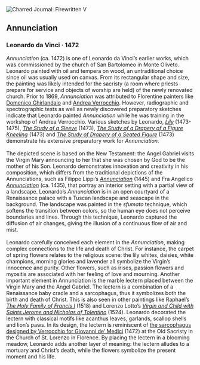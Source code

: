 <div class="artwork-of-the-day">
  <div class="container">
    <div class="img-wrapper">
      <img
        src="https://uploads1.wikiart.org/00226/images/leonardo-da-vinci/1503990074029518-568314.jpg!Large.jpg"
        alt="Charred Journal: Firewritten V" />
    </div>
    <div class="artwork-detail">
      <div class="artwork-origin"> 
        <h2 class="artwork-name">Annunciation</h2>
        <h3 class="artist">
          Leonardo da Vinci
                    ·  1472
        </h3>
      </div>
      <p class="description">
        <span class="artwork-description-text ng-binding" ng-bind-html="viewModel.ArtworkOfTheDay.Description | unsafe"><i>Annunciation</i> (ca. 1472) is one of Leonardo da Vinci’s earlier works, which was commissioned by the church of San Bartolomeo in Monte Oliveto. Leonardo painted with oil and tempera on wood, an untraditional choice since oil was usually used on canvas. From its rectangular shape and size, the painting was likely intended for the sacristy (a room where priests prepare for service and objects of worship are held) of the newly renovated church. Prior to 1869, <i>Annunciation</i> was attributed to Florentine painters like <a target="_blank" href="https://www.wikiart.org/en/domenico-ghirlandaio">Domenico Ghirlandaio</a> and <a target="_blank" href="https://www.wikiart.org/en/andrea-del-verrocchio">Andrea Verrocchio</a>. However, radiographic and spectrographic tests as well as newly discovered preparatory sketches indicate that Leonardo painted <i>Annunciation</i> while he was training in the workshop of Andrea Verrocchio. Various sketches by Leonardo, <a target="_blank" href="https://www.wikiart.org/en/leonardo-da-vinci/lily"><i>Lily</i></a> (1473-1475), <a target="_blank" href="https://www.wikiart.org/en/leonardo-da-vinci/sleeve-study-for-the-annunciation-1473"><i>The Study of a Sleeve</i></a> (1473), <a target="_blank" href="https://www.wikiart.org/en/leonardo-da-vinci/the-study-of-a-drapery-of-a-figure-kneeling"><i>The Study of a Drapery of a Figure Kneeling</i></a> (1473) and <a target="_blank" href="https://www.wikiart.org/en/leonardo-da-vinci/the-study-of-drapery-of-a-seated-figure-1473"><i>The Study of Drapery of a Seated Figure</i></a> (1473) demonstrate his extensive preparatory work for <i>Annunciation</i>.<br><br>The depicted scene is based on the New Testament: the Angel Gabriel visits the Virgin Mary announcing to her that she was chosen by God to be the mother of his Son. Leonardo demonstrates innovation and creativity in his composition, which differs from the traditional depictions of the Annunciations, such as Filippo Lippi’s <a target="_blank" href="https://www.wikiart.org/en/filippo-lippi/annunciation-1445"><i>Annunciation</i></a> (1445) and Fra Angelico <a target="_blank" href="https://www.wikiart.org/en/fra-angelico/annunciation"><i>Annunciation</i></a> (ca. 1435), that portray an interior setting with a partial view of a landscape. Leonardo’s <i>Annunciation</i> is in an open courtyard of a Renaissance palace with a Tuscan landscape and seascape in the background. The landscape was painted in the <i>sfumato</i> technique, which softens the transition between colors, so the human eye does not perceive boundaries and lines. Through this technique, Leonardo captured the diffusion of air changes, giving the illusion of a continuous flow of air and mist.<br><br>Leonardo carefully conceived each element in the <i>Annunciation</i>, making complex connections to the life and death of Christ. For instance, the carpet of spring flowers relates to the religious scene: the lily whites, daisies, white champions, morning glories and lavender all symbolize the Virgin’s innocence and purity. Other flowers, such as irises, passion flowers and myositis are associated with her feeling of love and mourning. Another important element in Annunciation is the marble lectern placed between the Virgin Mary and the Angel Gabriel. The lectern is a combination of a Renaissance baby cradle and a sarcophagus, thus it symbolizes both the birth and death of Christ. This is also seen in other paintings like Raphael’s <a target="_blank" href="https://www.wikiart.org/en/raphael/holy-family-known-as-the-grande-famille-of-francois-i-1518"><i>The Holy Family of Francis I</i></a> (1518) and Lorenzo Lotto’s <a target="_blank" href="https://www.wikiart.org/en/lorenzo-lotto/madonna-with-st-jerome-and-st-anthony-of-padua-1521"><i>Virgin and Child with Saints Jerome and Nicholas of Tolentino</i></a> (1524). Leonardo decorated the lectern with classical motifs like acanthus leaves, garlands, scallop shells and lion’s paws. In its design, the lectern is reminiscent of <a target="_blank" href="https://www.wikiart.org/en/andrea-del-verrocchio/tomb-of-giovanni-and-pietro-de-medici-1472">the sarcophagus designed by Verrocchio for Giovanni de’ Medici</a> (1472) at the Old Sacristy in the Church of St. Lorenzo in Florence. By placing the lectern in a blooming meadow, Leonardo adds another layer of meaning: the lectern alludes to a mortuary and Christ’s death, while the flowers symbolize the present moment and his life.</span>
                        <div class="text-shadow-container" ng-show="showShadow" style=""></div>
      </p>
    </div>
  </div>

</div>
